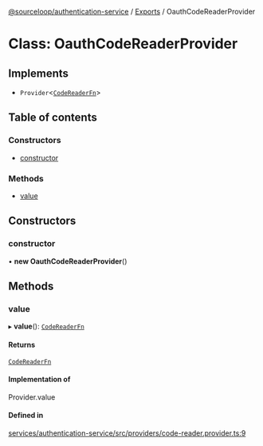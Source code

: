 [@sourceloop/authentication-service](../README.md) / [Exports](../modules.md) / OauthCodeReaderProvider

# Class: OauthCodeReaderProvider

## Implements

- `Provider`<[`CodeReaderFn`](../modules.md#codereaderfn)\>

## Table of contents

### Constructors

- [constructor](OauthCodeReaderProvider.md#constructor)

### Methods

- [value](OauthCodeReaderProvider.md#value)

## Constructors

### constructor

• **new OauthCodeReaderProvider**()

## Methods

### value

▸ **value**(): [`CodeReaderFn`](../modules.md#codereaderfn)

#### Returns

[`CodeReaderFn`](../modules.md#codereaderfn)

#### Implementation of

Provider.value

#### Defined in

[services/authentication-service/src/providers/code-reader.provider.ts:9](https://github.com/sourcefuse/loopback4-microservice-catalog/blob/d35fdb3f0/services/authentication-service/src/providers/code-reader.provider.ts#L9)
